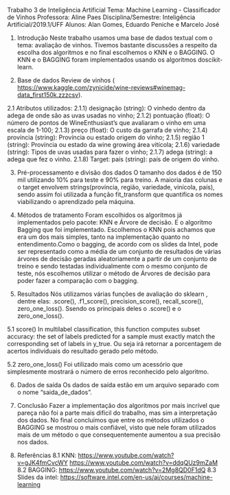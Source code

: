 Trabalho 3 de Inteligência Artificial   Tema: Machine Learning - Classificador de Vinhos
Professora: Aline Paes Disciplina/Semestre: Inteligência Artificial/2019.1/UFF
Alunos: Alan Gomes, Eduardo Peniche e Marcelo José

1. Introdução
Neste trabalho usamos uma base de dados textual com o tema: avaliação de vinhos. Tivemos bastante discussões a respeito da escolha dos algoritmos e no final escolhemos o KNN e o BAGGING. O KNN e o BAGGING foram implementados usando os algoritmos do ​scikit-learn.

2. Base de dados
Review de vinhos (​https://www.kaggle.com/zynicide/wine-reviews#winemag-data_first150k.zzzcsv​).

2.1 Atributos utilizados:
2.1.1) designação (string): O vinhedo dentro da adega de onde são as uvas usadas no vinho;
2.1.2) pontuação (float): O número de pontos de WineEnthusiast’s que avaliaram o vinho em uma escala de 1-100;
2.1.3) preço (float): O custo da garrafa de vinho;
2.1.4) província (string): Província ou estado origem do vinho;
2.1.5) região 1 (string): Província ou estado da wine growing área vitícola;
2.1.6) variedade (string): Tipos de uvas usadas para fazer o vinho;
2.1.7) adega (string): a adega que fez o vinho.
2.1.8) Target: país (string): país de origem do vinho.

3. Pré-processamento e divisão dos dados
O tamanho dos dados é de 150 mil utilizando 10% para teste e 90% para treino.
A maioria das colunas e o target envolvem strings(província, região, variedade, vinícola, país), sendo assim foi utilizada a função ​fit_transform ​que quantifica os nomes viabilizando o aprendizado pela máquina.

4. Métodos de tratamento
Foram escolhidos os algoritmos já implementados pelo pacote: KNN e Árvore de decisão. E o algoritmo Bagging que foi implementado.
Escolhemos o KNN pois achamos que era um dos mais simples, tanto na implementação quanto no entendimento.Como o bagging, de acordo com os slides da Intel, pode ser representado como a média de um conjunto de resultados de várias árvores de decisão geradas aleatoriamente a partir de um conjunto de treino e sendo testadas individualmente com o mesmo conjunto de teste, nós escolhemos utilizar o método de Árvores de decisão para poder fazer a comparação com o bagging.

5. Resultados
Nós utilizamos várias funções de avaliação do ​sklearn , dentre elas: ​.score(), .f1_score(), precision_score(), recall_score(), zero_one_loss(). Ssendo os principais deles o .score() e o zero_one_loss().

5.1 score()
In multilabel classification, this function computes subset accuracy: the set of labels predicted for a sample must exactly match the corresponding set of labels in y_true. Ou seja irá retornar a porcentagem de acertos individuais do resultado gerado pelo método.

5.2 zero_one_loss()
Foi utilizado mais como um acessório que simplesmente mostrará o número de erros reconhecido pelo algoritmo.

6. Dados de saída
Os dados de saída estão em um arquivo separado com o nome “saida_de_dados”.

7. Conclusão
Fazer a implementação dos algoritmos por mais incrível que pareça não foi a parte mais difícil do trabalho, mas sim a interpretação dos dados. No final concluímos que entre os métodos utilizados o BAGGING se mostrou o mais confiável, visto que nele foram utilizados mais de um método o que consequentemente aumentou a sua precisão nos dados.

8. Referências
8.1 KNN:
https://www.youtube.com/watch?v=gJK4fmCvcWY
https://www.youtube.com/watch?v=ddqQUz9mZaM
8.2 BAGGING:
https://www.youtube.com/watch?v=2Mg8QD0F1dQ
8.3 Slides da intel:
https://software.intel.com/en-us/ai/courses/machine-learning
